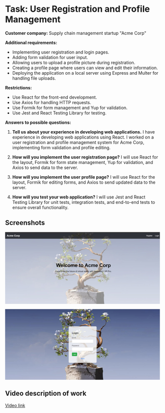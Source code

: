 
# Task: User Registration and Profile Management

**Customer company:** Supply chain management startup "Acme Corp"

**Additional requirements:**

- Implementing user registration and login pages.
- Adding form validation for user input.
- Allowing users to upload a profile picture during registration.
- Creating a profile page where users can view and edit their information.
- Deploying the application on a local server using Express and Multer for handling file uploads.

**Restrictions:**

- Use React for the front-end development.
- Use Axios for handling HTTP requests.
- Use Formik for form management and Yup for validation.
- Use Jest and React Testing Library for testing.

**Answers to possible questions:**

1. **Tell us about your experience in developing web applications.**
   I have experience in developing web applications using React. I worked on a user registration and profile management system for Acme Corp, implementing form validation and profile editing.

2. **How will you implement the user registration page?**
   I will use React for the layout, Formik for form state management, Yup for validation, and Axios to send data to the server.

3. **How will you implement the user profile page?**
   I will use React for the layout, Formik for editing forms, and Axios to send updated data to the server.

4. **How will you test your web application?**
   I will use Jest and React Testing Library for unit tests, integration tests, and end-to-end tests to ensure overall functionality.

## Screenshots

![Main Page](https://github.com/GalliFrey7/KyrgyzText/blob/master/login/1.jpg)

![Login Page](https://github.com/GalliFrey7/KyrgyzText/blob/master/login/2.jpg)

## Video description of work

[Video link](https://youtu.be/zxO0h8WHq18)


